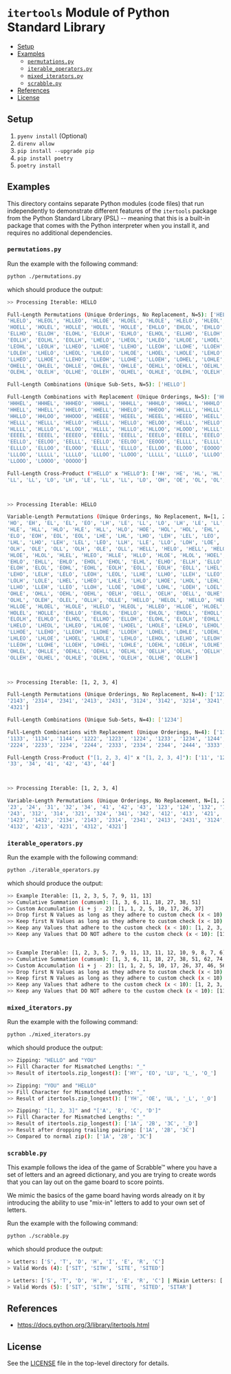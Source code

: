 # `itertools` Module of Python Standard Library

<!-- MarkdownTOC -->

- [Setup](#setup)
- [Examples](#examples)
    - [`permutations.py`](#permutationspy)
    - [`iterable_operators.py`](#iterable_operatorspy)
    - [`mixed_iterators.py`](#mixed_iteratorspy)
    - [`scrabble.py`](#scrabblepy)
- [References](#references)
- [License](#license)

<!-- /MarkdownTOC -->

<a id="setup"></a>
## Setup

1. `pyenv install` (Optional)
1. `direnv allow`
1. `pip install --upgrade pip`
1. `pip install poetry`
1. `poetry install`

<a id="examples"></a>
## Examples

This directory contains separate Python modules (code files) that run independently to demonstrate different features of the `itertools` package from the Python Standard Library (PSL) -- meaning that this is a built-in package that comes with the Python interpreter when you install it, and requires no additional dependencies.

<a id="permutationspy"></a>
### `permutations.py`

Run the example with the following command:

```bash
python ./permutations.py
```

which should produce the output:

```bash
>> Processing Iterable: HELLO

Full-Length Permutations (Unique Orderings, No Replacement, N=5): ['HELLO', 'HELOL', 'HELLO', 'HELOL', 'HEOLL', 'HEOLL',
'HLELO', 'HLEOL', 'HLLEO', 'HLLOE', 'HLOEL', 'HLOLE', 'HLELO', 'HLEOL', 'HLLEO', 'HLLOE', 'HLOEL', 'HLOLE', 'HOELL',
'HOELL', 'HOLEL', 'HOLLE', 'HOLEL', 'HOLLE', 'EHLLO', 'EHLOL', 'EHLLO', 'EHLOL', 'EHOLL', 'EHOLL', 'ELHLO', 'ELHOL',
'ELLHO', 'ELLOH', 'ELOHL', 'ELOLH', 'ELHLO', 'ELHOL', 'ELLHO', 'ELLOH', 'ELOHL', 'ELOLH', 'EOHLL', 'EOHLL', 'EOLHL',
'EOLLH', 'EOLHL', 'EOLLH', 'LHELO', 'LHEOL', 'LHLEO', 'LHLOE', 'LHOEL', 'LHOLE', 'LEHLO', 'LEHOL', 'LELHO', 'LELOH',
'LEOHL', 'LEOLH', 'LLHEO', 'LLHOE', 'LLEHO', 'LLEOH', 'LLOHE', 'LLOEH', 'LOHEL', 'LOHLE', 'LOEHL', 'LOELH', 'LOLHE',
'LOLEH', 'LHELO', 'LHEOL', 'LHLEO', 'LHLOE', 'LHOEL', 'LHOLE', 'LEHLO', 'LEHOL', 'LELHO', 'LELOH', 'LEOHL', 'LEOLH',
'LLHEO', 'LLHOE', 'LLEHO', 'LLEOH', 'LLOHE', 'LLOEH', 'LOHEL', 'LOHLE', 'LOEHL', 'LOELH', 'LOLHE', 'LOLEH', 'OHELL',
'OHELL', 'OHLEL', 'OHLLE', 'OHLEL', 'OHLLE', 'OEHLL', 'OEHLL', 'OELHL', 'OELLH', 'OELHL', 'OELLH', 'OLHEL', 'OLHLE',
'OLEHL', 'OLELH', 'OLLHE', 'OLLEH', 'OLHEL', 'OLHLE', 'OLEHL', 'OLELH', 'OLLHE', 'OLLEH']

Full-Length Combinations (Unique Sub-Sets, N=5): ['HELLO']

Full-Length Combinations with Replacement (Unique Orderings, N=5): ['HHHHH', 'HHHHE', 'HHHHL', 'HHHHL', 'HHHHO', 'HHHEE',
'HHHEL', 'HHHEL', 'HHHEO', 'HHHLL', 'HHHLL', 'HHHLO', 'HHHLL', 'HHHLO', 'HHHOO', 'HHEEE', 'HHEEL', 'HHEEL', 'HHEEO',
'HHELL', 'HHELL', 'HHELO', 'HHELL', 'HHELO', 'HHEOO', 'HHLLL', 'HHLLL', 'HHLLO', 'HHLLL', 'HHLLO', 'HHLOO', 'HHLLL',
'HHLLO', 'HHLOO', 'HHOOO', 'HEEEE', 'HEEEL', 'HEEEL', 'HEEEO', 'HEELL', 'HEELL', 'HEELO', 'HEELL', 'HEELO', 'HEEOO',
'HELLL', 'HELLL', 'HELLO', 'HELLL', 'HELLO', 'HELOO', 'HELLL', 'HELLO', 'HELOO', 'HEOOO', 'HLLLL', 'HLLLL', 'HLLLO',
'HLLLL', 'HLLLO', 'HLLOO', 'HLLLL', 'HLLLO', 'HLLOO', 'HLOOO', 'HLLLL', 'HLLLO', 'HLLOO', 'HLOOO', 'HOOOO', 'EEEEE',
'EEEEL', 'EEEEL', 'EEEEO', 'EEELL', 'EEELL', 'EEELO', 'EEELL', 'EEELO', 'EEEOO', 'EELLL', 'EELLL', 'EELLO', 'EELLL',
'EELLO', 'EELOO', 'EELLL', 'EELLO', 'EELOO', 'EEOOO', 'ELLLL', 'ELLLL', 'ELLLO', 'ELLLL', 'ELLLO', 'ELLOO', 'ELLLL',
'ELLLO', 'ELLOO', 'ELOOO', 'ELLLL', 'ELLLO', 'ELLOO', 'ELOOO', 'EOOOO', 'LLLLL', 'LLLLL', 'LLLLO', 'LLLLL', 'LLLLO',
'LLLOO', 'LLLLL', 'LLLLO', 'LLLOO', 'LLOOO', 'LLLLL', 'LLLLO', 'LLLOO', 'LLOOO', 'LOOOO', 'LLLLL', 'LLLLO', 'LLLOO',
'LLOOO', 'LOOOO', 'OOOOO']

Full-Length Cross-Product ("HELLO" x "HELLO"): ['HH', 'HE', 'HL', 'HL', 'HO', 'EH', 'EE', 'EL', 'EL', 'EO', 'LH', 'LE',
'LL', 'LL', 'LO', 'LH', 'LE', 'LL', 'LL', 'LO', 'OH', 'OE', 'OL', 'OL', 'OO']



>> Processing Iterable: HELLO

Variable-Length Permutations (Unique Orderings, No Replacement, N=[1, 2, 3, 4, 5]): ['H', 'E', 'L', 'L', 'O', 'HE', 'HL', 'HL',
'HO', 'EH', 'EL', 'EL', 'EO', 'LH', 'LE', 'LL', 'LO', 'LH', 'LE', 'LL', 'LO', 'OH', 'OE', 'OL', 'OL', 'HEL', 'HEL', 'HEO',
'HLE', 'HLL', 'HLO', 'HLE', 'HLL', 'HLO', 'HOE', 'HOL', 'HOL', 'EHL', 'EHL', 'EHO', 'ELH', 'ELL', 'ELO', 'ELH', 'ELL',
'ELO', 'EOH', 'EOL', 'EOL', 'LHE', 'LHL', 'LHO', 'LEH', 'LEL', 'LEO', 'LLH', 'LLE', 'LLO', 'LOH', 'LOE', 'LOL', 'LHE',
'LHL', 'LHO', 'LEH', 'LEL', 'LEO', 'LLH', 'LLE', 'LLO', 'LOH', 'LOE', 'LOL', 'OHE', 'OHL', 'OHL', 'OEH', 'OEL', 'OEL',
'OLH', 'OLE', 'OLL', 'OLH', 'OLE', 'OLL', 'HELL', 'HELO', 'HELL', 'HELO', 'HEOL', 'HEOL', 'HLEL', 'HLEO', 'HLLE', 'HLLO',
'HLOE', 'HLOL', 'HLEL', 'HLEO', 'HLLE', 'HLLO', 'HLOE', 'HLOL', 'HOEL', 'HOEL', 'HOLE', 'HOLL', 'HOLE', 'HOLL', 'EHLL',
'EHLO', 'EHLL', 'EHLO', 'EHOL', 'EHOL', 'ELHL', 'ELHO', 'ELLH', 'ELLO', 'ELOH', 'ELOL', 'ELHL', 'ELHO', 'ELLH', 'ELLO',
'ELOH', 'ELOL', 'EOHL', 'EOHL', 'EOLH', 'EOLL', 'EOLH', 'EOLL', 'LHEL', 'LHEO', 'LHLE', 'LHLO', 'LHOE', 'LHOL', 'LEHL',
'LEHO', 'LELH', 'LELO', 'LEOH', 'LEOL', 'LLHE', 'LLHO', 'LLEH', 'LLEO', 'LLOH', 'LLOE', 'LOHE', 'LOHL', 'LOEH', 'LOEL',
'LOLH', 'LOLE', 'LHEL', 'LHEO', 'LHLE', 'LHLO', 'LHOE', 'LHOL', 'LEHL', 'LEHO', 'LELH', 'LELO', 'LEOH', 'LEOL', 'LLHE',
'LLHO', 'LLEH', 'LLEO', 'LLOH', 'LLOE', 'LOHE', 'LOHL', 'LOEH', 'LOEL', 'LOLH', 'LOLE', 'OHEL', 'OHEL', 'OHLE', 'OHLL',
'OHLE', 'OHLL', 'OEHL', 'OEHL', 'OELH', 'OELL', 'OELH', 'OELL', 'OLHE', 'OLHL', 'OLEH', 'OLEL', 'OLLH', 'OLLE', 'OLHE',
'OLHL', 'OLEH', 'OLEL', 'OLLH', 'OLLE', 'HELLO', 'HELOL', 'HELLO', 'HELOL', 'HEOLL', 'HEOLL', 'HLELO', 'HLEOL', 'HLLEO',
'HLLOE', 'HLOEL', 'HLOLE', 'HLELO', 'HLEOL', 'HLLEO', 'HLLOE', 'HLOEL', 'HLOLE', 'HOELL', 'HOELL', 'HOLEL', 'HOLLE',
'HOLEL', 'HOLLE', 'EHLLO', 'EHLOL', 'EHLLO', 'EHLOL', 'EHOLL', 'EHOLL', 'ELHLO', 'ELHOL', 'ELLHO', 'ELLOH', 'ELOHL',
'ELOLH', 'ELHLO', 'ELHOL', 'ELLHO', 'ELLOH', 'ELOHL', 'ELOLH', 'EOHLL', 'EOHLL', 'EOLHL', 'EOLLH', 'EOLHL', 'EOLLH',
'LHELO', 'LHEOL', 'LHLEO', 'LHLOE', 'LHOEL', 'LHOLE', 'LEHLO', 'LEHOL', 'LELHO', 'LELOH', 'LEOHL', 'LEOLH', 'LLHEO',
'LLHOE', 'LLEHO', 'LLEOH', 'LLOHE', 'LLOEH', 'LOHEL', 'LOHLE', 'LOEHL', 'LOELH', 'LOLHE', 'LOLEH', 'LHELO', 'LHEOL',
'LHLEO', 'LHLOE', 'LHOEL', 'LHOLE', 'LEHLO', 'LEHOL', 'LELHO', 'LELOH', 'LEOHL', 'LEOLH', 'LLHEO', 'LLHOE', 'LLEHO',
'LLEOH', 'LLOHE', 'LLOEH', 'LOHEL', 'LOHLE', 'LOEHL', 'LOELH', 'LOLHE', 'LOLEH', 'OHELL', 'OHELL', 'OHLEL', 'OHLLE',
'OHLEL', 'OHLLE', 'OEHLL', 'OEHLL', 'OELHL', 'OELLH', 'OELHL', 'OELLH', 'OLHEL', 'OLHLE', 'OLEHL', 'OLELH', 'OLLHE',
'OLLEH', 'OLHEL', 'OLHLE', 'OLEHL', 'OLELH', 'OLLHE', 'OLLEH']



>> Processing Iterable: [1, 2, 3, 4]

Full-Length Permutations (Unique Orderings, No Replacement, N=4): ['1234', '1243', '1324', '1342', '1423', '1432', '2134',
'2143', '2314', '2341', '2413', '2431', '3124', '3142', '3214', '3241', '3412', '3421', '4123', '4132', '4213', '4231', '4312',
'4321']

Full-Length Combinations (Unique Sub-Sets, N=4): ['1234']

Full-Length Combinations with Replacement (Unique Orderings, N=4): ['1111', '1112', '1113', '1114', '1122', '1123', '1124',
'1133', '1134', '1144', '1222', '1223', '1224', '1233', '1234', '1244', '1333', '1334', '1344', '1444', '2222', '2223',
'2224', '2233', '2234', '2244', '2333', '2334', '2344', '2444', '3333', '3334', '3344', '3444', '4444']

Full-Length Cross-Product ("[1, 2, 3, 4]" x "[1, 2, 3, 4]"): ['11', '12', '13', '14', '21', '22', '23', '24', '31', '32',
'33', '34', '41', '42', '43', '44']



>> Processing Iterable: [1, 2, 3, 4]

Variable-Length Permutations (Unique Orderings, No Replacement, N=[1, 2, 3, 4]): ['1', '2', '3', '4', '12', '13', '14', '21',
'23', '24', '31', '32', '34', '41', '42', '43', '123', '124', '132', '134', '142', '143', '213', '214', '231', '234', '241',
'243', '312', '314', '321', '324', '341', '342', '412', '413', '421', '423', '431', '432', '1234', '1243', '1324', '1342',
'1423', '1432', '2134', '2143', '2314', '2341', '2413', '2431', '3124', '3142', '3214', '3241', '3412', '3421', '4123',
'4132', '4213', '4231', '4312', '4321']
```

<a id="iterable_operatorspy"></a>
### `iterable_operators.py`

Run the example with the following command:

```bash
python ./iterable_operators.py
```

which should produce the output:

```bash
>> Example Iterable: [1, 2, 3, 5, 7, 9, 11, 13]
>> Cumulative Summation (cumsum): [1, 3, 6, 11, 18, 27, 38, 51]
>> Custom Accumulation (i + j - 2): [1, 1, 2, 5, 10, 17, 26, 37]
>> Drop first N Values as long as they adhere to custom check (x < 10): [11, 13]
>> Keep first N Values as long as they adhere to custom check (x < 10): [1, 2, 3, 5, 7, 9]
>> Keep any Values that adhere to the custom check (x < 10): [1, 2, 3, 5, 7, 9]
>> Keep any Values that DO NOT adhere to the custom check (x < 10): [11, 13]


>> Example Iterable: [1, 2, 3, 5, 7, 9, 11, 13, 11, 12, 10, 9, 8, 7, 6]
>> Cumulative Summation (cumsum): [1, 3, 6, 11, 18, 27, 38, 51, 62, 74, 84, 93, 101, 108, 114]
>> Custom Accumulation (i + j - 2): [1, 1, 2, 5, 10, 17, 26, 37, 46, 56, 64, 71, 77, 82, 86]
>> Drop first N Values as long as they adhere to custom check (x < 10): [11, 13, 11, 12, 10, 9, 8, 7, 6]
>> Keep first N Values as long as they adhere to custom check (x < 10): [1, 2, 3, 5, 7, 9]
>> Keep any Values that adhere to the custom check (x < 10): [1, 2, 3, 5, 7, 9, 9, 8, 7, 6]
>> Keep any Values that DO NOT adhere to the custom check (x < 10): [11, 13, 11, 12, 10]
```

<a id="mixed_iteratorspy"></a>
### `mixed_iterators.py`

Run the example with the following command:

```bash
python ./mixed_iterators.py
```

which should produce the output:

```bash
>> Zipping: "HELLO" and "YOU"
>> Fill Character for Mismatched Lengths: "_"
>> Result of itertools.zip_longest(): ['HY', 'EO', 'LU', 'L_', 'O_']

>> Zipping: "YOU" and "HELLO"
>> Fill Character for Mismatched Lengths: "_"
>> Result of itertools.zip_longest(): ['YH', 'OE', 'UL', '_L', '_O']

>> Zipping: "[1, 2, 3]" and "['A', 'B', 'C', 'D']"
>> Fill Character for Mismatched Lengths: "_"
>> Result of itertools.zip_longest(): ['1A', '2B', '3C', '_D']
>> Result after dropping trailing pairing: ['1A', '2B', '3C']
>> Compared to normal zip(): ['1A', '2B', '3C']
```

<a id="scrabblepy"></a>
### `scrabble.py`

This example follows the idea of the game of Scrabble™ where you have a set of letters and an agreed dictionary, and you are trying to create words that you can lay out on the game board to score points.

We mimic the basics of the game board having words already on it by introducing the ability to use "mix-in" letters to add to your own set of letters.

Run the example with the following command:

```bash
python ./scrabble.py
```

which should produce the output:

```bash
> Letters: ['S', 'T', 'D', 'H', 'I', 'E', 'R', 'C']
> Valid Words (4): ['SIT', 'SITH', 'SITE', 'SITED']

> Letters: ['S', 'T', 'D', 'H', 'I', 'E', 'R', 'C'] | Mixin Letters: ['A', 'O']
> Valid Words (5): ['SIT', 'SITH', 'SITE', 'SITED', 'SITAR']
```

<a id="references"></a>
## References

- https://docs.python.org/3/library/itertools.html

<a id="license"></a>
## License

See the [LICENSE](../LICENSE) file in the top-level directory for details.

